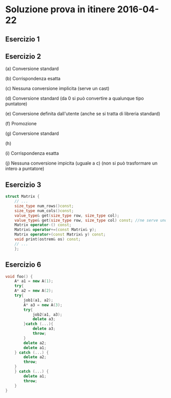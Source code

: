 # Soluzione prova in itinere 2016-04-22

## Esercizio 1

## Esercizio 2

(a) Conversione standard

(b) Corrispondenza  esatta

(c) Nessuna conversione implicita (serve un cast)

(d) Conversione standard (da 0 si può convertire a qualunque tipo puntatore)

(e) Conversione definita dall'utente (anche se si tratta di libreria standard)

(f) Promozione

(g) Conversione standard

(h)

(i) Corrispondenza esatta

(j) Nessuna conversione impicita (uguale a c) (non si può trasformare un intero a puntatore)

## Esercizio 3

```c++
struct Matrix { 
	// ... 
	size_type num_rows()const; 
	size_type num_cols()const; 
	value_type& get(size_type row, size_type col); 
	value_type& get(size_type row, size_type col) const; //ne serve uno che consente la modifica e uno const
	Matrix operator-() const; 
	Matrix& operator+=(const Matrix& y); 
	Matrix operator+(const Matrix& y) const; 
	void print(ostrem& os) const; 
	// ... 
	};
```

## Esercizio 6

```c++
void foo() { 
	A* a1 = new A(1); 
	try{
	A* a2 = new A(2); 
	try{
		job1(a1, a2);
		A* a3 = new A(3);
		try{
			job2(a1, a3); 	
			delete a3;
		}catch (...){
			delete a3;
			throw;
		}
		delete a2; 
		delete a1;
	} catch (...) {
		delete a2;
		throw;
	}	
	} catch (...) {
		delete a1;
		throw;
	}
}
```